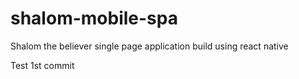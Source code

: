 # shalom-mobile-spa
Shalom the believer single page application build using react native

Test 1st commit

